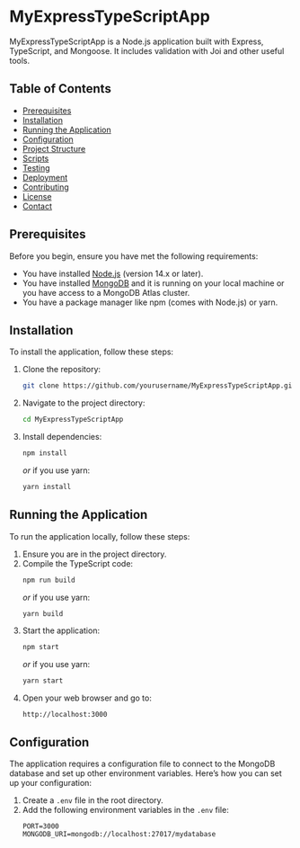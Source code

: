 # MyExpressTypeScriptApp

MyExpressTypeScriptApp is a Node.js application built with Express, TypeScript, and Mongoose. It includes validation with Joi and other useful tools.

## Table of Contents

- [Prerequisites](#prerequisites)
- [Installation](#installation)
- [Running the Application](#running-the-application)
- [Configuration](#configuration)
- [Project Structure](#project-structure)
- [Scripts](#scripts)
- [Testing](#testing)
- [Deployment](#deployment)
- [Contributing](#contributing)
- [License](#license)
- [Contact](#contact)

## Prerequisites

Before you begin, ensure you have met the following requirements:

- You have installed [Node.js](https://nodejs.org/) (version 14.x or later).
- You have installed [MongoDB](https://www.mongodb.com/try/download/community) and it is running on your local machine or you have access to a MongoDB Atlas cluster.
- You have a package manager like npm (comes with Node.js) or yarn.

## Installation

To install the application, follow these steps:

1. Clone the repository:
   ```sh
   git clone https://github.com/yourusername/MyExpressTypeScriptApp.git
   ```
2. Navigate to the project directory:
   ```sh
   cd MyExpressTypeScriptApp
   ```
3. Install dependencies:
   ```sh
   npm install
   ```
   _or_ if you use yarn:
   ```sh
   yarn install
   ```

## Running the Application

To run the application locally, follow these steps:

1. Ensure you are in the project directory.
2. Compile the TypeScript code:
   ```sh
   npm run build
   ```
   _or_ if you use yarn:
   ```sh
   yarn build
   ```
3. Start the application:
   ```sh
   npm start
   ```
   _or_ if you use yarn:
   ```sh
   yarn start
   ```
4. Open your web browser and go to:
   ```
   http://localhost:3000
   ```

## Configuration

The application requires a configuration file to connect to the MongoDB database and set up other environment variables. Here’s how you can set up your configuration:

1. Create a `.env` file in the root directory.
2. Add the following environment variables in the `.env` file:
   ```env
   PORT=3000
   MONGODB_URI=mongodb://localhost:27017/mydatabase
   ```



